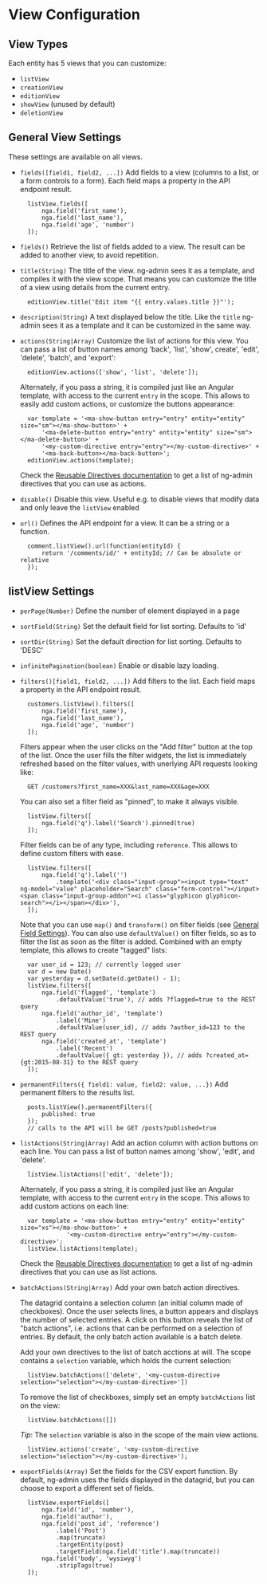 # View Configuration

## View Types

Each entity has 5 views that you can customize:

- `listView`
- `creationView`
- `editionView`
- `showView` (unused by default)
- `deletionView`

## General View Settings

These settings are available on all views.

* `fields([field1, field2, ...])`
Add fields to a view (columns to a list, or a form controls to a form). Each field maps a property in the API endpoint result.

        listView.fields([
            nga.field('first_name'),
            nga.field('last_name'),
            nga.field('age', 'number')
        ]);

* `fields()` Retrieve the list of fields added to a view. The result can be added to another view, to avoid repetition.

* `title(String)`
The title of the view. ng-admin sees it as a template, and compiles it with the view scope. That means you can customize the title of a view using details from the current entry.

        editionView.title('Edit item "{{ entry.values.title }}"');

* `description(String)`
A text displayed below the title. Like the `title` ng-admin sees it as a template and it can be customized in the same way.

* `actions(String|Array)`
Customize the list of actions for this view. You can pass a list of button names among 'back', 'list', 'show', create', 'edit', 'delete', 'batch', and 'export':

        editionView.actions(['show', 'list', 'delete']);

    Alternately, if you pass a string, it is compiled just like an Angular template, with access to the current `entry` in the scope. This allows to easily add custom actions, or customize the buttons appearance:

        var template = '<ma-show-button entry="entry" entity="entity" size="sm"></ma-show-button>' +
            '<ma-delete-button entry="entry" entity="entity" size="sm"></ma-delete-button>' +
            '<my-custom-directive entry="entry"></my-custom-directive>' +
            '<ma-back-button></ma-back-button>';
        editionView.actions(template);

    Check the [Reusable Directives documentation](Configuration-reference.md) to get a list of ng-admin directives that you can use as actions.

* `disable()`
Disable this view. Useful e.g. to disable views that modify data and only leave the `listView` enabled

* `url()`
Defines the API endpoint for a view. It can be a string or a function.

        comment.listView().url(function(entityId) {
            return '/comments/id/' + entityId; // Can be absolute or relative
        });

## listView Settings

* `perPage(Number)`
Define the number of element displayed in a page

* `sortField(String)`
Set the default field for list sorting. Defaults to 'id'

* `sortDir(String)`
Set the default direction for list sorting. Defaults to 'DESC'

* `infinitePagination(boolean)`
Enable or disable lazy loading.

* `filters()[field1, field2, ...])`
Add filters to the list. Each field maps a property in the API endpoint result.

        customers.listView().filters([
            nga.field('first_name'),
            nga.field('last_name'),
            nga.field('age', 'number')
        ]);

    Filters appear when the user clicks on the "Add filter" button at the top of the list. Once the user fills the filter widgets, the list is immediately refreshed based on the filter values, with unerlying API requests looking like:

        GET /customers?first_name=XXX&last_name=XXX&age=XXX

    You can also set a filter field as "pinned", to make it always visible.

        listView.filters([
            nga.field('q').label('Search').pinned(true)
        ]);

    Filter fields can be of any type, including `reference`. This allows to define custom filters with ease.

        listView.filters([
            nga.field('q').label('')
                .template('<div class="input-group"><input type="text" ng-model="value" placeholder="Search" class="form-control"></input><span class="input-group-addon"><i class="glyphicon glyphicon-search"></i></span></div>'),
        ]);

    Note that you can use `map()` and `transform()` on filter fields (see [General Field Settings](#general-field-settings)). You can also use `defaultValue()` on filter fields, so as to filter the list as soon as the filter is added. Combined with an empty template, this allows to create "tagged" lists:

        var user_id = 123; // currently logged user
        var d = new Date()
        var yesterday = d.setDate(d.getDate() - 1);
        listView.filters([
            nga.field('flagged', 'template')
                .defaultValue('true'), // adds ?flagged=true to the REST query
            nga.field('author_id', 'template')
                .label('Mine')
                .defaultValue(user_id), // adds ?author_id=123 to the REST query
            nga.field('created_at', 'template')
                .label('Recent')
                .defaultValue({ gt: yesterday }), // adds ?created_at={gt:2015-08-31} to the REST query
        ]);


* `permanentFilters({ field1: value, field2: value, ...})`
Add permanent filters to the results list.

        posts.listView().permanentFilters({
            published: true
        });
        // calls to the API will be GET /posts?published=true

* `listActions(String|Array)`
Add an action column with action buttons on each line. You can pass a list of button names among 'show', 'edit', and 'delete'.

        listView.listActions(['edit', 'delete']);

    Alternately, if you pass a string, it is compiled just like an Angular template, with access to the current `entry` in the scope. This allows to add custom actions on each line:

        var template = '<ma-show-button entry="entry" entity="entity" size="xs"></ma-show-button>' +
                   '<my-custom-directive entry="entry"></my-custom-directive>';
        listView.listActions(template);

    Check the [Reusable Directives documentation](Configuration-reference.md) to get a list of ng-admin directives that you can use as list actions.

* `batchActions(String|Array)`
Add your own batch action directives.

    The datagrid contains a selection column (an initial column made of checkboxes). Once the user selects lines, a button appears and displays the number of selected entries. A click on this button reveals the list of "batch actions", i.e. actions that can be performed on a selection of entries. By default, the only batch action available is a batch delete.

    Add your own directives to the list of batch acctions at will. The scope contains a `selection` variable, which holds the current selection:

        listView.batchActions(['delete', '<my-custom-directive selection="selection"></my-custom-directive>'])

    To remove the list of checkboxes, simply set an empty `batchActions` list on the view:

        listView.batchActions([])

    *Tip*: The `selection` variable is also in the scope of the main view actions.

        listView.actions('create', '<my-custom-directive selection="selection"></my-custom-directive>');

* `exportFields(Array)`
Set the fields for the CSV export function. By default, ng-admin uses the fields displayed in the datagrid, but you can choose to export a different set of fields.

        listView.exportFields([
            nga.field('id', 'number'),
            nga.field('author'),
            nga.field('post_id', 'reference')
                .label('Post')
                .map(truncate)
                .targetEntity(post)
                .targetField(nga.field('title').map(truncate))
            nga.field('body', 'wysiwyg')
                .stripTags(true)
        ]);
